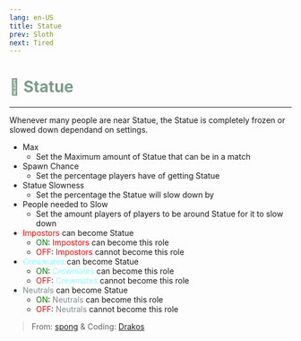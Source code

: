 ```yaml
---
lang: en-US
title: Statue
prev: Sloth
next: Tired
---
```


# <font color=#7e9c8a>🗽 <b>Statue</b></font> <Badge text="Harmful" type="tip" vertical="middle"/>
---

Whenever many people are near Statue, the Statue is completely frozen or slowed down dependand on settings.
* Max
  * Set the Maximum amount of Statue that can be in a match
* Spawn Chance
  * Set the percentage players have of getting Statue
* Statue Slowness
  * Set the percentage the Statue will slow down by
* People needed to Slow
  * Set the amount players of players to be around Statue for it to slow down
* <font color=red>Impostors</font> can become Statue
  * <font color=green>ON</font>: <font color=red>Impostors</font> can become this role
  * <font color=red>OFF</font>: <font color=red>Impostors</font> cannot become this role
* <font color=#8cffff>Crewmates</font> can become Statue
  * <font color=green>ON</font>: <font color=#8cffff>Crewmates</font> can become this role
  * <font color=red>OFF</font>: <font color=#8cffff>Crewmates</font> cannot become this role
* <font color=#7f8c8d>Neutrals</font> can become Statue
  * <font color=green>ON</font>: <font color=#7f8c8d>Neutrals</font> can become this role
  * <font color=red>OFF</font>: <font color=#7f8c8d>Neutrals</font> cannot become this role
  
> From: [spong](#) & Coding: [Drakos](#)